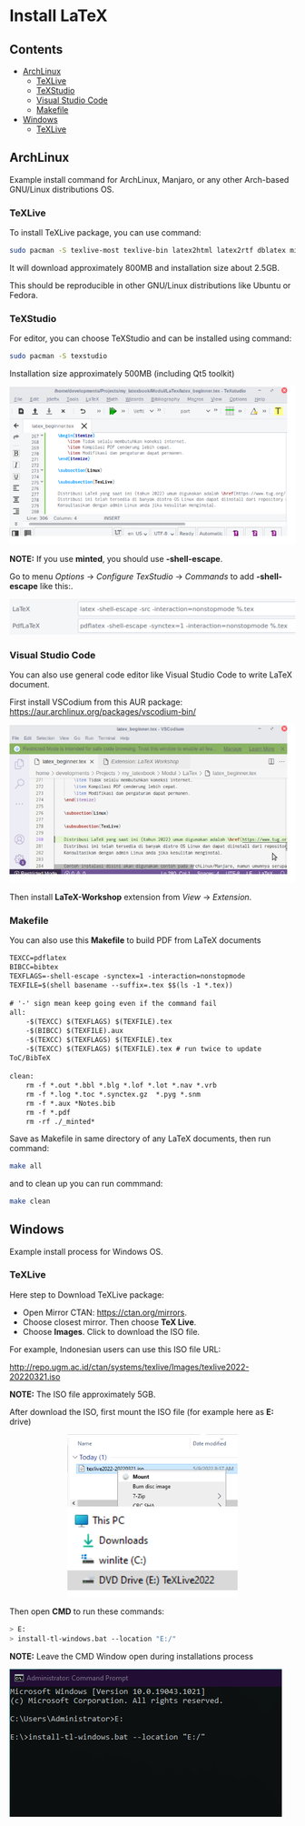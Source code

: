 # Install LaTeX

## Contents
- [ArchLinux](#archlinux)
	+ [TeXLive](#texlive)
	+ [TeXStudio](#texstudio)
	+ [Visual Studio Code](#visual-studio-code)
	+ [Makefile](#makefile)
- [Windows](#windows)
	+ [TeXLive](#texlive-1)

## ArchLinux

Example install command for ArchLinux, Manjaro, or any other Arch-based GNU/Linux distributions OS.

### TeXLive

To install TeXLive package, you can use command:

```sh
sudo pacman -S texlive-most texlive-bin latex2html latex2rtf dblatex minted biber pdftk
```

It will download approximately 800MB and installation size about 2.5GB.

This should be reproducible in other GNU/Linux distributions like Ubuntu or Fedora.

### TeXStudio

For editor, you can choose TeXStudio and can be installed using command:

```sh
sudo pacman -S texstudio
```

Installation size approximately 500MB (including Qt5 toolkit)

![images](Modul/LaTex/images/texstudio.png?raw=true)

**NOTE:** If you use **minted**, you should use **-shell-escape**.
 
 Go to menu *Options* -> *Configure TexStudio* -> *Commands* to add **-shell-escape** like this:.
 
![images](Modul/LaTex/images/texstudio_shellescape.png?raw=true)
 
### Visual Studio Code

You can also use general code editor like Visual Studio Code to write LaTeX document.

First install VSCodium from this AUR package: https://aur.archlinux.org/packages/vscodium-bin/

![images](Modul/LaTex/images/vscodium.png?raw=true)

Then install **LaTeX-Workshop** extension from *View* -> *Extension*.

### Makefile

You can also use this **Makefile** to build PDF from LaTeX documents

```make
TEXCC=pdflatex
BIBCC=bibtex
TEXFLAGS=-shell-escape -synctex=1 -interaction=nonstopmode
TEXFILE=$(shell basename --suffix=.tex $$(ls -1 *.tex))

# '-' sign mean keep going even if the command fail
all:
	-$(TEXCC) $(TEXFLAGS) $(TEXFILE).tex
	-$(BIBCC) $(TEXFILE).aux
	-$(TEXCC) $(TEXFLAGS) $(TEXFILE).tex
	-$(TEXCC) $(TEXFLAGS) $(TEXFILE).tex # run twice to update ToC/BibTeX

clean:
	rm -f *.out *.bbl *.blg *.lof *.lot *.nav *.vrb
	rm -f *.log *.toc *.synctex.gz  *.pyg *.snm
	rm -f *.aux *Notes.bib
	rm -f *.pdf
	rm -rf ./_minted*
```

Save as Makefile in same directory of any LaTeX documents, then run command:

```sh
make all
```

and to clean up you can run commmand:

```sh
make clean
```

## Windows

Example install process for Windows OS.

### TeXLive

Here step to Download TeXLive package:
- Open Mirror CTAN: https://ctan.org/mirrors.
- Choose closest mirror. Then choose **TeX Live**.
- Choose **Images**. Click to download the ISO file.

For example, Indonesian users can use this ISO file URL:

http://repo.ugm.ac.id/ctan/systems/texlive/Images/texlive2022-20220321.iso

**NOTE:** The ISO file approximately 5GB.

After download the ISO, first mount the ISO file (for example here as **E:** drive)

<p align="middle">
  <img src="Modul/LaTex/images/texlivewin0.png" width="300" />
  <img src="Modul/LaTex/images/texlivewin1.png" width="300" /> 
</p>

Then open **CMD** to run these commands:

```sh
> E:
> install-tl-windows.bat --location "E:/"
```

**NOTE:** Leave the CMD Window open during installations process

![images](Modul/LaTex/images/texlivewin2.png?raw=true)
